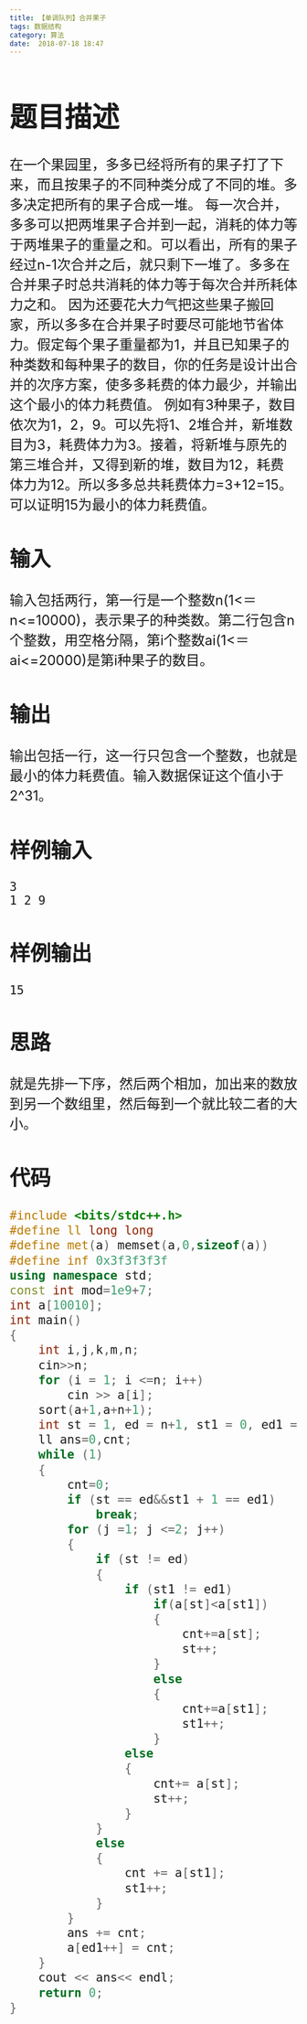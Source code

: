 ```yaml
---
title: 【单调队列】合并果子
tags: 数据结构
category: 算法
date:  2018-07-18 18:47
---
```


<font size=5> 

# 题目描述

在一个果园里，多多已经将所有的果子打了下来，而且按果子的不同种类分成了不同的堆。多多决定把所有的果子合成一堆。 
  每一次合并，多多可以把两堆果子合并到一起，消耗的体力等于两堆果子的重量之和。可以看出，所有的果子经过n-1次合并之后，就只剩下一堆了。多多在合并果子时总共消耗的体力等于每次合并所耗体力之和。 
  因为还要花大力气把这些果子搬回家，所以多多在合并果子时要尽可能地节省体力。假定每个果子重量都为1，并且已知果子的种类数和每种果子的数目，你的任务是设计出合并的次序方案，使多多耗费的体力最少，并输出这个最小的体力耗费值。 
  例如有3种果子，数目依次为1，2，9。可以先将1、2堆合并，新堆数目为3，耗费体力为3。接着，将新堆与原先的第三堆合并，又得到新的堆，数目为12，耗费体力为12。所以多多总共耗费体力=3+12=15。可以证明15为最小的体力耗费值。

## 输入

输入包括两行，第一行是一个整数n(1<＝n<=10000)，表示果子的种类数。第二行包含n个整数，用空格分隔，第i个整数ai(1<＝ai<=20000)是第i种果子的数目。

## 输出

输出包括一行，这一行只包含一个整数，也就是最小的体力耗费值。输入数据保证这个值小于2^31。

## 样例输入



```
3 
1 2 9
```

## 样例输出



```
15 
```



## 思路

就是先排一下序，然后两个相加，加出来的数放到另一个数组里，然后每到一个就比较二者的大小。

## 代码

```c++
#include <bits/stdc++.h>
#define ll long long
#define met(a) memset(a,0,sizeof(a))
#define inf 0x3f3f3f3f
using namespace std;
const int mod=1e9+7;
int a[10010];
int main()
{
    int i,j,k,m,n;
    cin>>n;
    for (i = 1; i <=n; i++)
        cin >> a[i];
    sort(a+1,a+n+1);
    int st = 1, ed = n+1, st1 = 0, ed1 = 0;
    ll ans=0,cnt;
    while (1)
    {
        cnt=0;
        if (st == ed&&st1 + 1 == ed1)
            break;
        for (j =1; j <=2; j++)
        {
            if (st != ed)
            {
                if (st1 != ed1)
                    if(a[st]<a[st1])
                    {
                        cnt+=a[st];
                        st++;
                    }
                    else
                    {
                        cnt+=a[st1];
                        st1++;
                    }
                else
                {
                    cnt+= a[st];
                    st++;
                }
            }
            else
            {
                cnt += a[st1];
                st1++;
            }
        }
        ans += cnt;
        a[ed1++] = cnt;
    }
    cout << ans<< endl;
    return 0;
}
```


